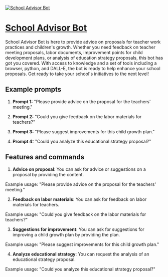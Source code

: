 [![School Advisor Bot](https://files.oaiusercontent.com/file-DrIW6qviHXhJoC91tjyEFpAl?se=2123-10-18T06%3A41%3A58Z&sp=r&sv=2021-08-06&sr=b&rscc=max-age%3D31536000%2C%20immutable&rscd=attachment%3B%20filename%3D2e5d7863-f5bc-4614-a65b-8202e7597633.png&sig=GRrfjXYVkDC%2BnN53XaaVYYpKc8jYAT%2BzEFSvjegBwP0%3D)](https://chat.openai.com/g/g-5ev3Ij20Z-school-advisor-bot)

# [School Advisor Bot](https://chat.openai.com/g/g-5ev3Ij20Z-school-advisor-bot)

School Advisor Bot is here to provide advice on proposals for teacher work practices and children's growth. Whether you need feedback on teacher meeting proposals, labor documents, improvement points for child development plans, or analysis of education strategy proposals, this bot has got you covered. With access to knowledge and a set of tools including a browser, python, and DALL-E, the bot is ready to help enhance your school proposals. Get ready to take your school's initiatives to the next level!

## Example prompts

1. **Prompt 1:** "Please provide advice on the proposal for the teachers' meeting."

2. **Prompt 2:** "Could you give feedback on the labor materials for teachers?"

3. **Prompt 3:** "Please suggest improvements for this child growth plan."

4. **Prompt 4:** "Could you analyze this educational strategy proposal?"

## Features and commands

1. **Advice on proposal**: You can ask for advice or suggestions on a proposal by providing the content.

Example usage: "Please provide advice on the proposal for the teachers' meeting."

2. **Feedback on labor materials**: You can ask for feedback on labor materials for teachers.

Example usage: "Could you give feedback on the labor materials for teachers?"

3. **Suggestions for improvement**: You can ask for suggestions for improving a child growth plan by providing the plan.

Example usage: "Please suggest improvements for this child growth plan."

4. **Analyze educational strategy**: You can request the analysis of an educational strategy proposal.

Example usage: "Could you analyze this educational strategy proposal?"